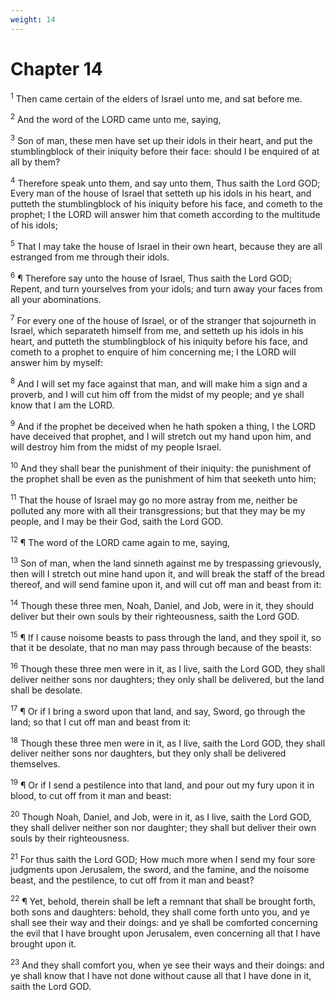 ```yaml
---
weight: 14
---
```


# Chapter 14

<sup>1</sup> Then came certain of the elders of Israel unto me, and sat before me. 

<sup>2</sup> And the word of the LORD came unto me, saying, 

<sup>3</sup> Son of man, these men have set up their idols in their heart, and put the stumblingblock of their iniquity before their face: should I be enquired of at all by them? 

<sup>4</sup> Therefore speak unto them, and say unto them, Thus saith the Lord GOD; Every man of the house of Israel that setteth up his idols in his heart, and putteth the stumblingblock of his iniquity before his face, and cometh to the prophet; I the LORD will answer him that cometh according to the multitude of his idols; 

<sup>5</sup> That I may take the house of Israel in their own heart, because they are all estranged from me through their idols. 

<sup>6</sup> ¶ Therefore say unto the house of Israel, Thus saith the Lord GOD; Repent, and turn yourselves from your idols; and turn away your faces from all your abominations. 

<sup>7</sup> For every one of the house of Israel, or of the stranger that sojourneth in Israel, which separateth himself from me, and setteth up his idols in his heart, and putteth the stumblingblock of his iniquity before his face, and cometh to a prophet to enquire of him concerning me; I the LORD will answer him by myself: 

<sup>8</sup> And I will set my face against that man, and will make him a sign and a proverb, and I will cut him off from the midst of my people; and ye shall know that I am the LORD. 

<sup>9</sup> And if the prophet be deceived when he hath spoken a thing, I the LORD have deceived that prophet, and I will stretch out my hand upon him, and will destroy him from the midst of my people Israel. 

<sup>10</sup> And they shall bear the punishment of their iniquity: the punishment of the prophet shall be even as the punishment of him that seeketh unto him; 

<sup>11</sup> That the house of Israel may go no more astray from me, neither be polluted any more with all their transgressions; but that they may be my people, and I may be their God, saith the Lord GOD. 

<sup>12</sup> ¶ The word of the LORD came again to me, saying, 

<sup>13</sup> Son of man, when the land sinneth against me by trespassing grievously, then will I stretch out mine hand upon it, and will break the staff of the bread thereof, and will send famine upon it, and will cut off man and beast from it: 

<sup>14</sup> Though these three men, Noah, Daniel, and Job, were in it, they should deliver but their own souls by their righteousness, saith the Lord GOD. 

<sup>15</sup> ¶ If I cause noisome beasts to pass through the land, and they spoil it, so that it be desolate, that no man may pass through because of the beasts: 

<sup>16</sup> Though these three men were in it, as I live, saith the Lord GOD, they shall deliver neither sons nor daughters; they only shall be delivered, but the land shall be desolate. 

<sup>17</sup> ¶ Or if I bring a sword upon that land, and say, Sword, go through the land; so that I cut off man and beast from it: 

<sup>18</sup> Though these three men were in it, as I live, saith the Lord GOD, they shall deliver neither sons nor daughters, but they only shall be delivered themselves. 

<sup>19</sup> ¶ Or if I send a pestilence into that land, and pour out my fury upon it in blood, to cut off from it man and beast: 

<sup>20</sup> Though Noah, Daniel, and Job, were in it, as I live, saith the Lord GOD, they shall deliver neither son nor daughter; they shall but deliver their own souls by their righteousness. 

<sup>21</sup> For thus saith the Lord GOD; How much more when I send my four sore judgments upon Jerusalem, the sword, and the famine, and the noisome beast, and the pestilence, to cut off from it man and beast? 

<sup>22</sup> ¶ Yet, behold, therein shall be left a remnant that shall be brought forth, both sons and daughters: behold, they shall come forth unto you, and ye shall see their way and their doings: and ye shall be comforted concerning the evil that I have brought upon Jerusalem, even concerning all that I have brought upon it. 

<sup>23</sup> And they shall comfort you, when ye see their ways and their doings: and ye shall know that I have not done without cause all that I have done in it, saith the Lord GOD. 


